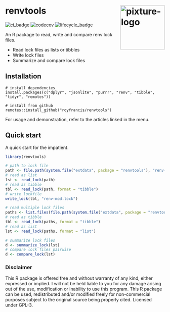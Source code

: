 # renvtools <img src="logo.webp" alt="pixture-logo" style="width:140px;float:right;" align="right" /> 

[![ci_badge](https://github.com/royfrancis/renvtools/workflows/r-cmd-check/badge.svg)](https://github.com/royfrancis/renvtools/actions?workflow=r-cmd-check) [![codecov](https://codecov.io/gh/royfrancis/renvtools/branch/main/graph/badge.svg?token=4DOQ8HNQFK)](https://app.codecov.io/gh/royfrancis/renvtools/) [![lifecycle_badge](https://lifecycle.r-lib.org/articles/figures/lifecycle-experimental.svg)](https://lifecycle.r-lib.org/articles/stages.html#experimental)

An R package to read, write and compare renv lock files.

- Read lock files as lists or tibbles
- Write lock files
- Summarize and compare lock files

## Installation

```
# install dependencies
install.packages(c("dplyr", "jsonlite", "purrr", "renv", "tibble", "tidyr", "remotes"))

# install from github
remotes::install_github("royfrancis/renvtools")
```

For usage and demonstration, refer to the articles linked in the menu.

## Quick start

A quick start for the impatient.

```r
library(renvtools)

# path to lock file
path <- file.path(system.file("extdata", package = "renvtools"), "renv-r4.4.1.lock")
# read as list
lst <- read_lock(path)
# read as tibble
tbl <- read_lock(path, format = "tibble")
# write lockfile
write_lock(tbl, "renv-mod.lock")

# read multiple lock files
paths <- list.files(file.path(system.file("extdata", package = "renvtools")), full.names = TRUE)
# read as tibble
tbl <- read_lock(paths, format = "tibble")
# read as list
lst <- read_lock(paths, format = "list")

# summarize lock files
d <- summarize_lock(lst)
# compare lock files pairwise
d <- compare_lock(lst)
```

### Disclaimer

This R package is offered free and without warranty of any kind, either expressed or implied. I will not be held liable to you for any damage arising out of the use, modification or inability to use this program. This R package can be used, redistributed and/or modified freely for non-commercial purposes subject to the original source being properly cited. Licensed under GPL-3.  
